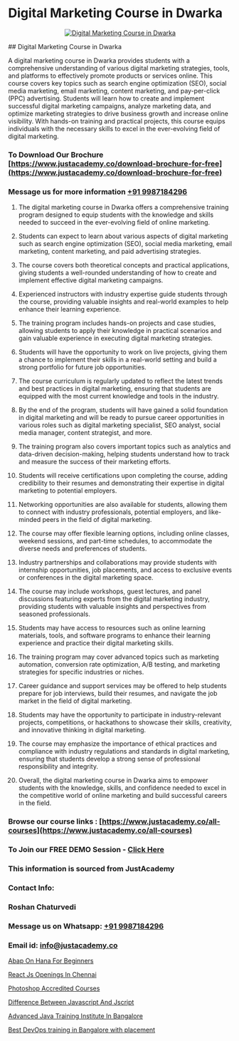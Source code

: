 # Digital Marketing Course in Dwarka

<p align="center">
  <a href="https://justacademy.co/course-detail/digital-marketing">
    <img src="https://justacademy.co/storage2/course_image/1676636720_course_image.webp" alt="Digital Marketing Course in Dwarka">
  </a>
</p>
## Digital Marketing Course in Dwarka

A digital marketing course in Dwarka provides students with a comprehensive understanding of various digital marketing strategies, tools, and platforms to effectively promote products or services online. This course covers key topics such as search engine optimization (SEO), social media marketing, email marketing, content marketing, and pay-per-click (PPC) advertising. Students will learn how to create and implement successful digital marketing campaigns, analyze marketing data, and optimize marketing strategies to drive business growth and increase online visibility. With hands-on training and practical projects, this course equips individuals with the necessary skills to excel in the ever-evolving field of digital marketing.
### To Download Our Brochure [https://www.justacademy.co/download-brochure-for-free](https://www.justacademy.co/download-brochure-for-free)
### Message us for more information [+91 9987184296](https://api.whatsapp.com/send?phone=919987184296)
1) The digital marketing course in Dwarka offers a comprehensive training program designed to equip students with the knowledge and skills needed to succeed in the ever-evolving field of online marketing.

2) Students can expect to learn about various aspects of digital marketing such as search engine optimization (SEO), social media marketing, email marketing, content marketing, and paid advertising strategies.

3) The course covers both theoretical concepts and practical applications, giving students a well-rounded understanding of how to create and implement effective digital marketing campaigns.

4) Experienced instructors with industry expertise guide students through the course, providing valuable insights and real-world examples to help enhance their learning experience.

5) The training program includes hands-on projects and case studies, allowing students to apply their knowledge in practical scenarios and gain valuable experience in executing digital marketing strategies.

6) Students will have the opportunity to work on live projects, giving them a chance to implement their skills in a real-world setting and build a strong portfolio for future job opportunities.

7) The course curriculum is regularly updated to reflect the latest trends and best practices in digital marketing, ensuring that students are equipped with the most current knowledge and tools in the industry.

8) By the end of the program, students will have gained a solid foundation in digital marketing and will be ready to pursue career opportunities in various roles such as digital marketing specialist, SEO analyst, social media manager, content strategist, and more.

9) The training program also covers important topics such as analytics and data-driven decision-making, helping students understand how to track and measure the success of their marketing efforts.

10) Students will receive certifications upon completing the course, adding credibility to their resumes and demonstrating their expertise in digital marketing to potential employers.

11) Networking opportunities are also available for students, allowing them to connect with industry professionals, potential employers, and like-minded peers in the field of digital marketing.

12) The course may offer flexible learning options, including online classes, weekend sessions, and part-time schedules, to accommodate the diverse needs and preferences of students.

13) Industry partnerships and collaborations may provide students with internship opportunities, job placements, and access to exclusive events or conferences in the digital marketing space.

14) The course may include workshops, guest lectures, and panel discussions featuring experts from the digital marketing industry, providing students with valuable insights and perspectives from seasoned professionals.

15) Students may have access to resources such as online learning materials, tools, and software programs to enhance their learning experience and practice their digital marketing skills.

16) The training program may cover advanced topics such as marketing automation, conversion rate optimization, A/B testing, and marketing strategies for specific industries or niches.

17) Career guidance and support services may be offered to help students prepare for job interviews, build their resumes, and navigate the job market in the field of digital marketing.

18) Students may have the opportunity to participate in industry-relevant projects, competitions, or hackathons to showcase their skills, creativity, and innovative thinking in digital marketing.

19) The course may emphasize the importance of ethical practices and compliance with industry regulations and standards in digital marketing, ensuring that students develop a strong sense of professional responsibility and integrity.

20) Overall, the digital marketing course in Dwarka aims to empower students with the knowledge, skills, and confidence needed to excel in the competitive world of online marketing and build successful careers in the field.

### Browse our course links : [https://www.justacademy.co/all-courses](https://www.justacademy.co/all-courses) 
### To Join our FREE DEMO Session - [Click Here](https://www.justacademy.co/register-for-course-demo)


### This information is sourced from JustAcademy
### Contact Info:
### Roshan Chaturvedi
### Message us on Whatsapp: [+91 9987184296](https://api.whatsapp.com/send?phone=919987184296)
### Email id: [info@justacademy.co](mailto:info@justacademy.co)
                
[Abap On Hana For Beginners](https://www.linkedin.com/pulse/abap-hana-beginners-justacademy-delhi-t8o7c/)

[React Js Openings In Chennai](https://www.linkedin.com/pulse/react-js-openings-chennai-justacademy-san-jose-tbnrf?trackingId=0A2lxfRplQ207zB0XZTLKQ%3D%3D&lipi=urn%3Ali%3Apage%3Ad_flagship3_company_admin%3BfImeOsNpR2eB0vaAt1OrTg%3D%3D)

[Photoshop Accredited Courses](https://medium.com/@kumarishimmi99/photoshop-accredited-courses-4641321cb91d)

[Difference Between Javascript And Jscript](https://medium.com/@mahi3106/difference-between-javascript-and-jscript-ae2d62b91952)

[Advanced Java Training Institute In Bangalore](https://justacademyin.github.io/justacademy/advanced-java-training-institute-in-bangalore)

[Best DevOps training in Bangalore with placement](https://justacademyin.github.io/justacademy/best-devops-training-in-bangalore-with-placement)

